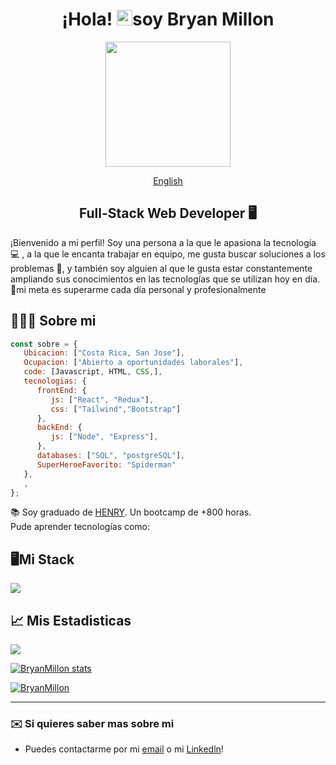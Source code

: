 <div align="center">

# ¡Hola! <img src="https://media.giphy.com/media/hvRJCLFzcasrR4ia7z/giphy.gif" width="25px">soy Bryan Millon </h1>

<img src="https://media2.giphy.com/media/zhYSVCirREeIZtONCI/giphy.gif?cid=ecf05e47fgjyv7k23bs3tpq8imq2tdf299yjveksn3ddl1uw&rid=giphy.gif" width=200 />

[English](./README.md)

## Full-Stack Web Developer 🖥️

</div>

¡Bienvenido a mi perfil! Soy una persona a la que le apasiona la tecnología 💻 , a la que le encanta trabajar en equipo, me gusta buscar soluciones a los problemas 🚀, y también soy alguien al que le gusta estar constantemente ampliando sus conocimientos en las tecnologías que se utilizan hoy en día. 🎯mi meta es superarme cada día personal y profesionalmente

## 🙋🏻‍♂️ Sobre mi

```javascript
const sobre = {
   Ubicacion: ["Costa Rica, San Jose"],
   Ocupacion: ["Abierto a oportunidades laborales"],
   code: [Javascript, HTML, CSS,],
   tecnologias: {
      frontEnd: {
         js: ["React", "Redux"],
         css: ["Tailwind","Bootstrap"]
      },
      backEnd: {
         js: ["Node", "Express"],
      },
      databases: ["SQL", "postgreSQL"],
      SuperHeroeFavorito: "Spiderman"
   },
   ,
};
```

📚 Soy graduado de [HENRY](https://www.soyhenry.com). Un bootcamp de +800 horas. <br/>
Pude aprender tecnologías como:

## 🖥️Mi Stack
<p align="left">
  <a href="https://skillicons.dev">
    <img src="https://skillicons.dev/icons?i=js,html,css,styledcomponents,tailwind,bootstrap,react,redux,nodejs,express,postgres,git,github" />
  </a>
</p>

## 📈 Mis Estadisticas
<a href="http://www.github.com/BryanMillon"><img src="https://github-readme-streak-stats.herokuapp.com/?user=BryanMillon&stroke=0891b2&background=1c1917&ring=0891b2&fire=0891b2&currStreakNum=0891b2&currStreakLabel=0891b2&sideNums=0891b2&sideLabels=0891b2&dates=0891b2&hide_border=true" /></a>

<a href="http://www.github.com/BryanMillon
"><img src="https://github-readme-stats.vercel.app/api?username=BryanMillon&show_icons=true&hide=&count_private=true&title_color=0891b2&text_color=0891b2&icon_color=0891b2&bg_color=1c1917&hide_border=true&show_icons=true" alt="BryanMillon
 stats" /></a>

<a href="https://github.com/BryanMillon
" align="left"><img src="https://github-readme-stats.vercel.app/api/top-langs/?username=BryanMillon&langs_count=10&title_color=0891b2&text_color=0891b2&icon_color=0891b2&bg_color=1c1917&hide_border=true&locale=en&custom_title=Top%20%Languages" alt="BryanMillon
" /></a>

---

### ✉️ Si quieres saber mas sobre mi
* Puedes contactarme por mi [email](mailto:bryanmillon31@gmail.com) o mi [Linkedln](https://www.linkedin.com/in/bryan-mill%C3%B3n/)!
